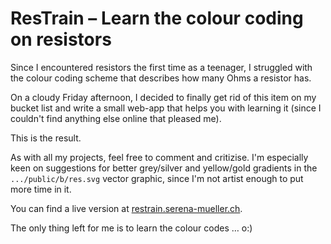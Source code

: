 # ResTrain – Learn the colour coding on resistors

Since I encountered resistors the first time as a teenager, I struggled with the colour coding scheme that describes how many Ohms a resistor has.

On a cloudy Friday afternoon, I decided to finally get rid of this item on my bucket list and write a small web-app that helps you with learning it (since I couldn't find anything else online that pleased me).

This is the result.

As with all my projects, feel free to comment and critizise. I'm especially keen on suggestions for better grey/silver and yellow/gold gradients in the `.../public/b/res.svg` vector graphic, since I'm not artist enough to put more time in it.

You can find a live version at [restrain.serena-mueller.ch](http://restrain.serena-mueller.ch).

The only thing left for me is to learn the colour codes … o:)
